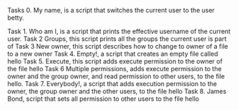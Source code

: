 Tasks 0. My name, is a script that switches the current user to the user betty.

Task 1. Who am I, is a script that prints the effective username of the current user.
Task 2 Groups, this script prints all the groups the current user is part of
Task 3 New owner, this script describes how to change to owner of a file to a new owner
Task 4. Empty!, a script that creates an empty file called hello
Task 5. Execute, this script adds execute permission to the owner of the file hello
Task 6 Multiple permissions, adds execute permission to the owner and the group owner, and read permission to other users, to the file hello.
Task 7. Everybody!, a script that adds execution permission to the owner, the group owner and the other users, to the file hello
Task 8. James Bond,  script that sets all permission to other users to the file hello
